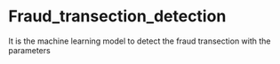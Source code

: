 # Fraud_transection_detection
It is the machine learning model to detect the fraud transection with the parameters
